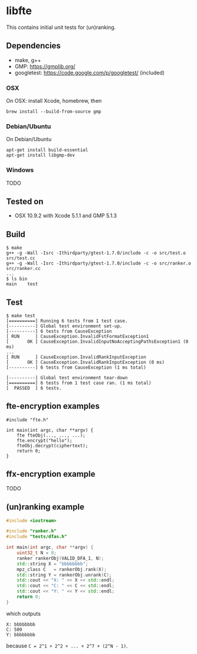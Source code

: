 libfte
======

This contains initial unit tests for (un)ranking.

Dependencies
------------

* make, g++
* GMP: https://gmplib.org/
* googletest: https://code.google.com/p/googletest/ (included)

### OSX

On OSX: install Xcode, homebrew, then

```
brew install --build-from-source gmp
```

### Debian/Ubuntu

On Debian/Ubuntu

```
apt-get install build-essential
apt-get install libgmp-dev
```

### Windows

TODO

Tested on
---------

* OSX 10.9.2 with Xcode 5.1.1 and GMP 5.1.3

Build
-----

```
$ make
g++ -g -Wall -Isrc -Ithirdparty/gtest-1.7.0/include -c -o src/test.o src/test.cc
g++ -g -Wall -Isrc -Ithirdparty/gtest-1.7.0/include -c -o src/ranker.o src/ranker.cc
...
$ ls bin
main	test
```

Test
----

```
$ make test
[==========] Running 6 tests from 1 test case.
[----------] Global test environment set-up.
[----------] 6 tests from CauseException
[ RUN      ] CauseException.InvalidFstFormatException1
[       OK ] CauseException.InvalidInputNoAcceptingPathsException1 (0 ms)
...
[ RUN      ] CauseException.InvalidRankInputException
[       OK ] CauseException.InvalidRankInputException (0 ms)
[----------] 6 tests from CauseException (1 ms total)

[----------] Global test environment tear-down
[==========] 6 tests from 1 test case ran. (1 ms total)
[  PASSED  ] 6 tests.
```

fte-encryption examples
-----------------------

```
#include "fte.h"

int main(int argc, char **argv) {
    fte fteObj(..., ..., ...);
    fte.encrypt("hello");
    fteObj.decrypt(ciphertext);
    return 0;
}

```

ffx-encryption example
----------------------

TODO

(un)ranking example
-------------------

```c++
#include <iostream>

#include "ranker.h"
#include "tests/dfas.h"

int main(int argc, char **argv) {
    uint32_t N = 8;
    ranker rankerObj(VALID_DFA_1, N);
    std::string X = "bbbbbbbb";
    mpz_class C   = rankerObj.rank(X);
    std::string Y = rankerObj.unrank(C);
    std::cout << "X: " << X << std::endl;
    std::cout << "C: " << C << std::endl;
    std::cout << "Y: " << Y << std::endl;
    return 0;
}
```

which outputs

```
X: bbbbbbbb
C: 509
Y: bbbbbbbb
```

because ```C = 2^1 + 2^2 + ... + 2^7 + (2^N - 1)```.
